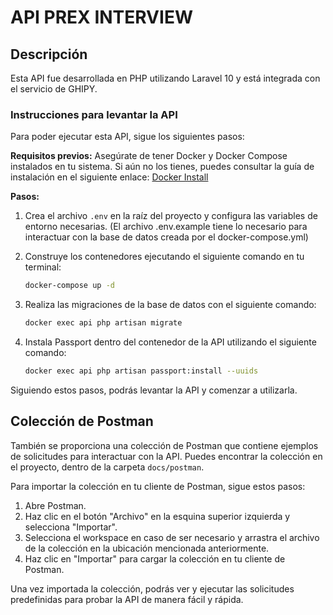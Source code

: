 # API PREX INTERVIEW

## Descripción

Esta API fue desarrollada en PHP utilizando Laravel 10 y está integrada con el servicio de GHIPY.

### Instrucciones para levantar la API

Para poder ejecutar esta API, sigue los siguientes pasos:

**Requisitos previos:**
Asegúrate de tener Docker y Docker Compose instalados en tu sistema. Si aún no los tienes, puedes consultar la guía de instalación en el siguiente enlace: [Docker Install](https://docs.docker.com/compose/install/)

**Pasos:**

1. Crea el archivo `.env` en la raíz del proyecto y configura las variables de entorno necesarias. (El archivo .env.example tiene lo necesario para interactuar con la base de datos creada por el docker-compose.yml)

2. Construye los contenedores ejecutando el siguiente comando en tu terminal:
    ```bash
    docker-compose up -d
    ```
3. Realiza las migraciones de la base de datos con el siguiente comando:
    ```bash
    docker exec api php artisan migrate
    ```

4. Instala Passport dentro del contenedor de la API utilizando el siguiente comando:
    ```bash
    docker exec api php artisan passport:install --uuids
    ```

Siguiendo estos pasos, podrás levantar la API y comenzar a utilizarla.


## Colección de Postman

También se proporciona una colección de Postman que contiene ejemplos de solicitudes para interactuar con la API. Puedes encontrar la colección en el proyecto, dentro de la carpeta `docs/postman`.

Para importar la colección en tu cliente de Postman, sigue estos pasos:

1. Abre Postman.
2. Haz clic en el botón "Archivo" en la esquina superior izquierda y selecciona "Importar".
3. Selecciona el workspace en caso de ser necesario y arrastra el archivo de la colección en la ubicación mencionada anteriormente.
4. Haz clic en "Importar" para cargar la colección en tu cliente de Postman.

Una vez importada la colección, podrás ver y ejecutar las solicitudes predefinidas para probar la API de manera fácil y rápida.
